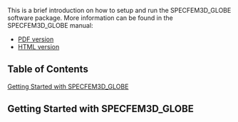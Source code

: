 This is a brief introduction on how to setup and run the SPECFEM3D_GLOBE
software package. More information can be found in the SPECFEM3D_GLOBE manual:

* [PDF version](https://geodynamics.org/cig/software/specfem3d_globe/specfem3d_globe-manual.pdf)
* [HTML version](http://specfem3d-globe.readthedocs.io/en/latest/)


## Table of Contents
[Getting Started with SPECFEM3D_GLOBE](#getting_started)


## Getting Started with SPECFEM3D_GLOBE<a name="getting_started"></a>
